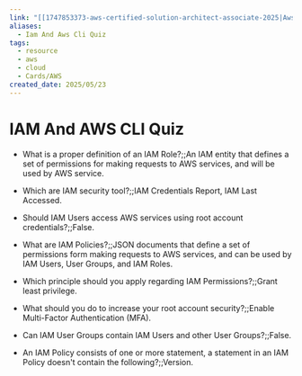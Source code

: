 ```yaml
---
link: "[[1747853373-aws-certified-solution-architect-associate-2025|Aws Certified Solution Architect Associate 2025]]"
aliases:
  - Iam And Aws Cli Quiz
tags:
  - resource
  - aws
  - cloud
  - Cards/AWS
created_date: 2025/05/23
---
```

# IAM And AWS CLI Quiz
- What is a proper definition of an IAM Role?;;An IAM entity that defines a set of permissions for making requests to AWS services, and will be used by AWS service.
<!--SR:!2025-06-12,1,230-->

- Which are IAM security tool?;;IAM Credentials Report, IAM Last Accessed.
<!--SR:!2025-06-12,1,230-->

- Should IAM Users access AWS services using root account credentials?;;False.
<!--SR:!2025-06-18,15,290-->

- What are IAM Policies?;;JSON documents that define a set of permissions form making requests to AWS services, and can be used by IAM Users, User Groups, and IAM Roles.
<!--SR:!2025-06-14,11,270-->

- Which principle should you apply regarding IAM Permissions?;;Grant least privilege.
<!--SR:!2025-06-19,16,290-->

- What should you do to increase your root account security?;;Enable Multi-Factor Authentication (MFA).
<!--SR:!2025-06-18,15,290-->

- Can IAM User Groups contain IAM Users and other User Groups?;;False.
<!--SR:!2025-06-17,14,290-->

- An IAM Policy consists of one or more  statement, a statement in an IAM Policy doesn't contain the following?;;Version.
<!--SR:!2025-06-18,7,270-->

